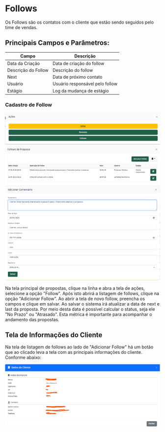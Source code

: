 # Follows 

Os Follows são os contatos com o cliente que estão sendo seguidos pelo time de vendas.


## Principais Campos e Parâmetros:

| Campo | Descrição |
|-------|-----------|
|Data da Criação| Data de criação do follow|
|Descrição do Follow| Descrição do follow|
|Next| Data de próximo contato|
|Usuário| Usuário responsável pelo follow|
|Estágio| Log da mudança de estágio|


### Cadastro de Follow

![Tela de Ações](img/tela_acao.png)
![Tela de Follow](img/tela_follows.png)
![Tela Novo Follow](img/tela_novo_follow.png)

Na tela principal de propostas, clique na linha e abra a tela de ações, selecione a opção "Follow". Após isto abrirá a listagem de follows, clique na opção "Adicionar Follow".
Ao abrir a tela de novo follow, preencha os campos e clique em salvar. Ao salvar o sistema irá atualizar a data de next e last da proposta.
Por meio desta data é possível calcular o status, seja ele "No Prazo" ou "Atrasado". Esta métrica é importante para acompanhar o andamento das propostas.


## Tela de Informações do Cliente
Na tela de listagem de follows ao lado de "Adicionar Follow" há um botão que ao clicado leva a tela com as principais informações do cliente. Conforme abaixo:

![Tela de Informações do Cliente](img/tela_info_cliente_contato.png)



